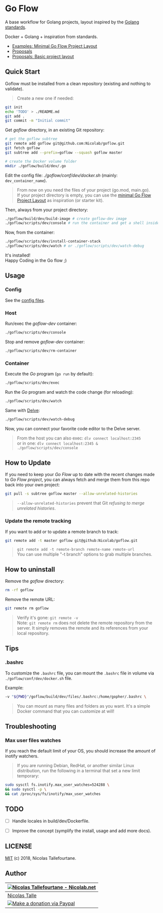 # Go Flow

A base workflow for Golang projects, layout inspired by the [Golang standards](https://github.com/golang-standards/project-layout).

Docker + Golang + inspiration from standards.

* [Examples: Minimal Go Flow Project Layout](examples/minimal-goflow-project-layout)
* [Proposals](docs/dev/proposals)
* [Proposals: Basic project layout](docs/dev/proposals/basic-project-layout.md)


## Quick Start

Goflow must be installed from a clean repository (existing and nothing to validate).

> Create a new one if needed:

```sh
git init
echo 'TODO' > ./README.md
git add .
git commit -m "Initial commit"
```

Get _goflow_ directory, in an existing Git repository:

```sh
# get the goflow subtree
git remote add goflow git@github.com:Nicolab/goflow.git
git fetch goflow
git subtree add --prefix=goflow --squash goflow master

# create the Docker volume folder
mkdir ./goflow/build/dev/.go
```

Edit the config file: _./goflow/conf/dev/docker.sh_ (mainly: `dev_container_name`).

> From now on you need the files of your project (go.mod, main.go).  
> If your project directory is empty, you can use the [minimal Go Flow Project Layout](examples/minimal-goflow-project-layout) as inspiration (or starter kit).

Then, always from your project directory:

```sh
./goflow/build/dev/build-image # create goflow-dev image
./goflow/scripts/dev/console # run the container and get a shell inside
```

Now, from the container:

```sh
./goflow/scripts/dev/install-container-stack
./goflow/scripts/dev/watch # or ./goflow/scripts/dev/watch-debug
```

It's installed!  
Happy Coding in the Go flow ;)


## Usage

### Config

See the [config files](goflow/conf/dev).

### Host

Run/exec the _goflow-dev_ container:

```sh
./goflow/scripts/dev/console
```

Stop and remove _goflow-dev_ container:

```sh
./goflow/scripts/dev/rm-container
```

### Container

Execute the _Go_ program (`go run` by default):

```sh
./goflow/scripts/dev/exec
```

Run the _Go_ program and watch the code change (for reloading):

```sh
./goflow/scripts/dev/watch
```

Same with [Delve](https://github.com/derekparker/delve):

```sh
./goflow/scripts/dev/watch-debug
```

Now, you can connect your favorite code editor to the Delve server.

> From the host you can also exec: `dlv connect localhost:2345`  
> or in one: `dlv connect localhost:2345 & ./goflow/scripts/dev/console`


## How to Update

If you need to keep your _Go Flow_ up to date with the recent changes made to _Go Flow project_,
you can always fetch and merge them from this repo back into your own project:

```sh
git pull -s subtree goflow master --allow-unrelated-histories
```

> `--allow-unrelated-histories` prevent that Git _refusing to merge unrelated histories_.

### Update the remote tracking

If you want to add or to update a remote branch to track:

```sh
git remote add -t master goflow git@github:Nicolab/goflow.git
```

> ```git remote add -t remote-branch remote-name remote-url```  
You can use multiple "-t branch" options to grab multiple branches.


## How to uninstall

Remove the _goflow_ directory:

```sh
rm -rf goflow
```

Remove the remote URL:

```sh
git remote rm goflow
```

> Verify it's gone: `git remote -v`  
> Note: `git remote rm` does not delete the remote repository from the server. It simply removes the remote and its references from your local repository.


## Tips

### .bashrc

To customize the `.bashrc` file, you can mount the `.bashrc` file in volume via `./goflow/conf/dev/docker.sh` file.

Example:

```sh
-v "${PWD}"/goflow/build/dev/files/.bashrc:/home/gopher/.bashrc \
```

> You can mount as many files and folders as you want. It's a simple Docker command that you can customize at will!


## Troubleshooting

### Max user files watches

If you reach the default limit of your OS, you should increase the amount of inotify watchers.

> If you are running Debian, RedHat, or another similar Linux distribution, run the following in a terminal that set a new limit temporary:

```sh
sudo sysctl fs.inotify.max_user_watches=524288 \
&& sudo sysctl -p \
&& cat /proc/sys/fs/inotify/max_user_watches
```


## TODO

 * [ ] Handle locales in build/dev/Dockerfile.
 * [ ] Improve the concept (symplify the install, usage and add more docs).


## LICENSE

[MIT](https://github.com/Nicolab/goflow/blob/master/LICENSE) (c) 2018, Nicolas Tallefourtane.


## Author

| [![Nicolas Tallefourtane - Nicolab.net](https://www.gravatar.com/avatar/d7dd0f4769f3aa48a3ecb308f0b457fc?s=64)](https://nicolab.net) |
|---|
| [Nicolas Talle](https://nicolab.net) |
| [![Make a donation via Paypal](https://www.paypalobjects.com/en_US/i/btn/btn_donate_SM.gif)](https://www.paypal.com/cgi-bin/webscr?cmd=_s-xclick&hosted_button_id=PGRH4ZXP36GUC) |

